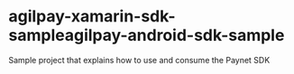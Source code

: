 # agilpay-xamarin-sdk-sampleagilpay-android-sdk-sample
Sample project that explains how to use and consume the Paynet SDK
